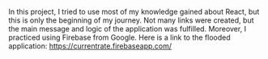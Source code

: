 In this project, I tried to use most of my knowledge gained about React, but this is only the beginning of my journey.
Not many links were created, but the main message and logic of the application was fulfilled. 
Moreover, I practiced using Firebase from Google. Here is a link to the flooded application: https://currentrate.firebaseapp.com/